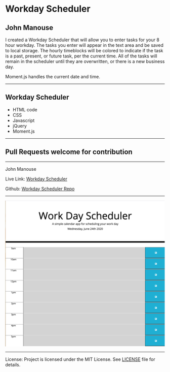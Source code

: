 <h1>Workday Scheduler</h1>
<h2>John Manouse</h2>
<p>I created a Workday Scheduler that will allow you to enter tasks for your 8 hour workday. The tasks you enter will appear in the text area and be saved to local storage. The hourly timeblocks will be colored to indicate if the task is a past, present, or future task, per the current time. All of the tasks will remain in the scheduler until they are overwritten, or there is a new business day.</p>
<p>
  Moment.js handles the current date and time.
</p>
 <hr>
<h2>Workday Scheduler</h2>
<ul>
    <li>HTML code</li>
    <li>CSS</li>
    <li>Javascript</li>
    <li>jQuery</li>
    <li>Moment.js</li>
</ul>
<hr>
<h2>Pull Requests welcome for contribution</h2>
<hr>
<p>John Manouse</p>
<p>Live Link: <a href="https://mirageg4.github.io/Workday-Scheduler/.">Workday Scheduler</a></p>
<p>Github: <a href="https://github.com/Mirageg4/Workday-Scheduler/.">Workday Scheduler Repo</a></p>
<hr>
<img src ="./ScreenShot.png"/>
<hr>              
<p>License: Project is licensed under the MIT License. 
See <a href ="LICENSE.md">LICENSE</a> file for details.




